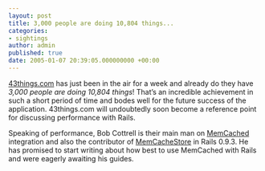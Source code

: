 ```yaml
---
layout: post
title: 3,000 people are doing 10,804 things...
categories:
- sightings
author: admin
published: true
date: 2005-01-07 20:39:05.000000000 +00:00
---
```

<p><a href="http://43things.com">43things.com</a> has just been in the air for a week and already do they have <i>3,000 people are doing 10,804 things</i>! That&#8217;s an incredible achievement in such a short period of time and bodes well for the future success of the application. 43things.com will undoubtedly soon become a reference point for discussing performance with Rails.</p>
<p>Speaking of performance, Bob Cottrell is their main man on <a href="http://www.danga.com/memcached/">MemCached</a> integration and also the contributor of <a href="http://dev.rubyonrails.com/file/trunk/actionpack/lib/action_controller/session/mem_cache_store.rb">MemCacheStore</a> in Rails 0.9.3. He has promised to start writing about how best to use MemCached with Rails and were eagerly awaiting his guides.</p>